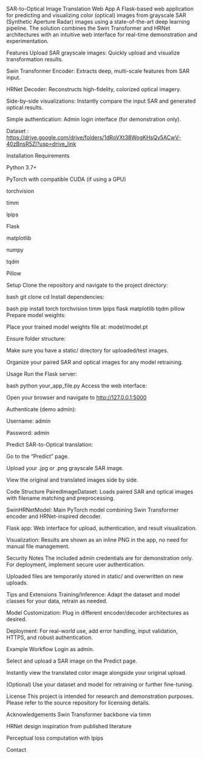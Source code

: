 SAR-to-Optical Image Translation Web App
A Flask-based web application for predicting and visualizing color (optical) images from grayscale SAR (Synthetic Aperture Radar) images using a state-of-the-art deep learning pipeline. The solution combines the Swin Transformer and HRNet architectures with an intuitive web interface for real-time demonstration and experimentation.

Features
Upload SAR grayscale images: Quickly upload and visualize transformation results.

Swin Transformer Encoder: Extracts deep, multi-scale features from SAR input.

HRNet Decoder: Reconstructs high-fidelity, colorized optical imagery.

Side-by-side visualizations: Instantly compare the input SAR and generated optical results.

Simple authentication: Admin login interface (for demonstration only).

Dataset : https://drive.google.com/drive/folders/1dRoVXt38WogKHsQv5ACwV-40zBnsR5Zl?usp=drive_link

Installation
Requirements

Python 3.7+

PyTorch with compatible CUDA (if using a GPU)

torchvision

timm

lpips

Flask

matplotlib

numpy

tqdm

Pillow

Setup
Clone the repository and navigate to the project directory:

bash
git clone <your-repo-url>
cd <your-project-directory>
Install dependencies:

bash
pip install torch torchvision timm lpips flask matplotlib tqdm pillow
Prepare model weights:

Place your trained model weights file at: model/model.pt

Ensure folder structure:

Make sure you have a static/ directory for uploaded/test images.

Organize your paired SAR and optical images for any model retraining.

Usage
Run the Flask server:

bash
python your_app_file.py
Access the web interface:

Open your browser and navigate to http://127.0.0.1:5000

Authenticate (demo admin):

Username: admin

Password: admin

Predict SAR-to-Optical translation:

Go to the “Predict” page.

Upload your .jpg or .png grayscale SAR image.

View the original and translated images side by side.

Code Structure
PairedImageDataset: Loads paired SAR and optical images with filename matching and preprocessing.

SwinHRNetModel: Main PyTorch model combining Swin Transformer encoder and HRNet-inspired decoder.

Flask app: Web interface for upload, authentication, and result visualization.

Visualization: Results are shown as an inline PNG in the app, no need for manual file management.

Security Notes
The included admin credentials are for demonstration only. For deployment, implement secure user authentication.

Uploaded files are temporarily stored in static/ and overwritten on new uploads.

Tips and Extensions
Training/Inference: Adapt the dataset and model classes for your data, retrain as needed.

Model Customization: Plug in different encoder/decoder architectures as desired.

Deployment: For real-world use, add error handling, input validation, HTTPS, and robust authentication.

Example Workflow
Login as admin.

Select and upload a SAR image on the Predict page.

Instantly view the translated color image alongside your original upload.

(Optional) Use your dataset and model for retraining or further fine-tuning.

License
This project is intended for research and demonstration purposes. Please refer to the source repository for licensing details.

Acknowledgements
Swin Transformer backbone via timm

HRNet design inspiration from published literature

Perceptual loss computation with lpips

Contact
